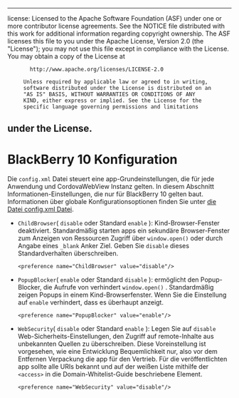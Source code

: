 * * *

license: Licensed to the Apache Software Foundation (ASF) under one or more contributor license agreements. See the NOTICE file distributed with this work for additional information regarding copyright ownership. The ASF licenses this file to you under the Apache License, Version 2.0 (the "License"); you may not use this file except in compliance with the License. You may obtain a copy of the License at

           http://www.apache.org/licenses/LICENSE-2.0
    
         Unless required by applicable law or agreed to in writing,
         software distributed under the License is distributed on an
         "AS IS" BASIS, WITHOUT WARRANTIES OR CONDITIONS OF ANY
         KIND, either express or implied. See the License for the
         specific language governing permissions and limitations
    

## under the License.

# BlackBerry 10 Konfiguration

Die `config.xml` Datei steuert eine app-Grundeinstellungen, die für jede Anwendung und CordovaWebView Instanz gelten. In diesem Abschnitt Informationen-Einstellungen, die nur für BlackBerry 10 gelten baut. Informationen über globale Konfigurationsoptionen finden Sie unter [die Datei config.xml Datei][1].

 [1]: config_ref_index.md.html#The%20config.xml%20File

*   `ChildBrowser`( `disable` oder Standard `enable` ): Kind-Browser-Fenster deaktiviert. Standardmäßig starten apps ein sekundäre Browser-Fenster zum Anzeigen von Ressourcen Zugriff über `window.open()` oder durch Angabe eines `_blank` Anker Ziel. Geben Sie `disable` dieses Standardverhalten überschreiben.
    
        <preference name="ChildBrowser" value="disable"/>
        

*   `PopupBlocker`( `enable` oder Standard `disable` ): ermöglicht den Popup-Blocker, die Aufrufe von verhindert `window.open()` . Standardmäßig zeigen Popups in einem Kind-Browserfenster. Wenn Sie die Einstellung auf `enable` verhindert, dass es überhaupt anzeigt.
    
        <preference name="PopupBlocker" value="enable"/>
        

*   `WebSecurity`( `disable` oder Standard `enable` ): Legen Sie auf `disable` Web-Sicherheits-Einstellungen, den Zugriff auf remote-Inhalte aus unbekannten Quellen zu überschreiben. Diese Voreinstellung ist vorgesehen, wie eine Entwicklung Bequemlichkeit nur, also vor dem Entfernen Verpackung die app für den Vertrieb. Für die veröffentlichten app sollte alle URIs bekannt und auf der weißen Liste mithilfe der `<access>` in die Domain-Whitelist-Guide beschriebene Element.
    
        <preference name="WebSecurity" value="disable"/>